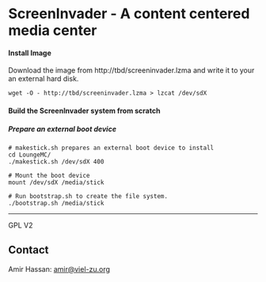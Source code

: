 ScreenInvader - A content centered media center 
=========================================

#### Install Image #####

Download the image from http://tbd/screeninvader.lzma and write it to your an external hard disk.

    wget -O - http://tbd/screeninvader.lzma > lzcat /dev/sdX

#### Build the ScreenInvader system from scratch ####

##### Prepare an external boot device ######

    # makestick.sh prepares an external boot device to install
    cd LoungeMC/
    ./makestick.sh /dev/sdX 400

    # Mount the boot device
    mount /dev/sdX /media/stick

    # Run bootstrap.sh to create the file system.
    ./bootstrap.sh /media/stick

-------

GPL V2

Contact
-------

Amir Hassan: <amir@viel-zu.org>

